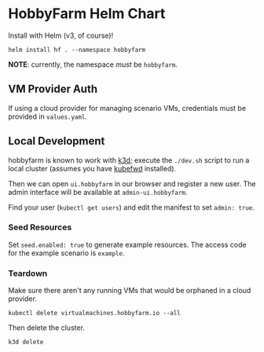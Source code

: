 # HobbyFarm Helm Chart

Install with Helm (v3, of course)!

    helm install hf . --namespace hobbyfarm

**NOTE**: currently, the namespace _must_ be `hobbyfarm`.

## VM Provider Auth

If using a cloud provider for managing scenario VMs, credentials must be provided in `values.yaml`.


## Local Development

hobbyfarm is known to work with [k3d](https://github.com/rancher/k3d);
execute the `./dev.sh` script to run a local cluster (assumes you have [kubefwd](https://kubefwd.com) installed).

Then we can open `ui.hobbyfarm` in our browser and register a new user.
The admin interface will be available at `admin-ui.hobbyfarm`.

Find your user (`kubectl get users`) and edit the manifest to set `admin: true`.


### Seed Resources

Set `seed.enabled: true` to generate example resources.
The access code for the example scenario is `example`.


### Teardown

Make sure there aren't any running VMs that would be orphaned in a cloud provider.

    kubectl delete virtualmachines.hobbyfarm.io --all

Then delete the cluster.

    k3d delete
